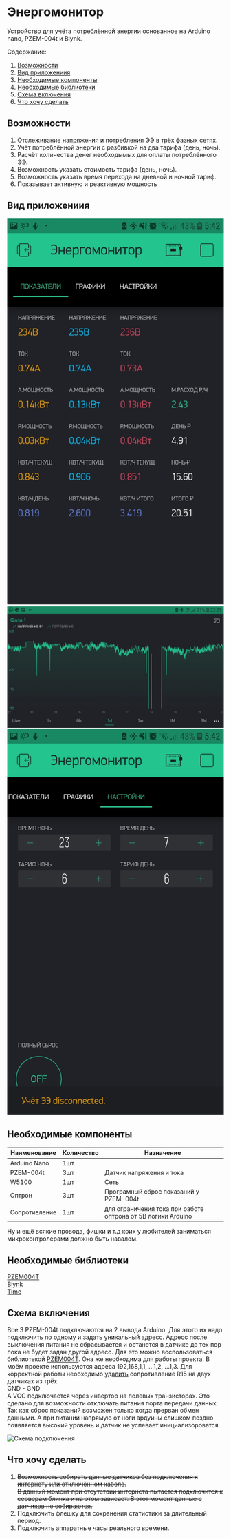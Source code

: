 # Энергомонитор

Устройство для учёта потреблённой энергии основанное на Arduino nano, PZEM-004t и Blynk.

Содержание:  
1. [Возможности](#id1)
2. [Вид приложениия](#id2)
3. [Необходимые компоненты](#id3)
3. [Необходимые библиотеки](#id4)
4. [Схема включения](#id5)
5. [Что хочу сделать](#id6)


Возможности <a name="id1"></a>
-----------------------------------
1. Отслеживание напряжения и потребления ЭЭ в трёх фазных сетях.
2. Учёт потреблённой энергии с разбивкой на два тарифа (день, ночь).
3. Расчёт количества денег необходымых для оплаты потреблённого ЭЭ.
4. Возможность указать стоимость тарифа (день, ночь).
5. Возможность указать время перехода на дневной и ночной тариф.
6. Показывает активную и реактивную мощность


Вид приложениия<a name="id2"></a>
--------------------
![Программа](https://github.com/dodther/-/blob/master/images/Energy.JPG)
![График](https://github.com/dodther/-/blob/master/images/%D0%93%D1%80%D0%B0%D1%84%D0%B8%D0%BA.JPG)
![Настройки](https://github.com/dodther/-/blob/master/images/%D0%9D%D0%B0%D1%81%D1%82%D1%80%D0%BE%D0%B9%D0%BA%D0%B8.jpg)


Необходимые компоненты<a name="id3"></a>
------------------

Наименование    | Количество  | Назначение 
----------------|-------------|------------
Arduino Nano    | 1шт         |
PZEM-004t       | 3шт         | Датчик напряжения и тока
W5100           | 1шт         | Сеть
Оптрон          | 3шт         | Програмный сброс показаний у PZEM-004t
Сопротивление   | 1шт         | для ограничения тока при работе оптрона от 5В логики Arduino

Ну и ещё всякие провода, фишки и т.д коих у любителей заниматься микроконтролерами должно быть навалом.

Необходимые библиотеки<a name="id4"></a>
-----------------------
[PZEM004T](https://github.com/olehs/PZEM004T)  
[Blynk](https://github.com/blynkkk/blynk-library)  
[Time](https://github.com/PaulStoffregen/Time)  




Схема включения<a name="id5"></a>
--------------

Все 3 PZEM-004t подключаются на 2 вывода Arduino. Для этого их надо подключить по одному и задать уникальный адресс. Адресс после выключения питания не сбрасывается и останется в датчике до тех пор пока не будет задан другой адресс. Для это можно воспользоваться библиотекой [PZEM004T](https://github.com/olehs/PZEM004T). Она же необходима для работы проекта. В моём проекте используются адреса 192,168,1,1, ...1,2, ...1,3.   Для корректной работы необходимо [удалить](https://github.com/zbx-sadman/zabbuino/issues/8#issuecomment-293243993) сопротивление R15 на двух датчиках из трёх.  
GND - GND  
А VCC подключается через инвертор на полевых транзисторах. Это сделано для возможности отключать питания порта передачи данных. Так как сброс показаний возможен только когда прерван обмен данными. А при питании напрямую от ноги ардуины слишком поздно появляется высокий уровень и датчик не успевает инициализороватся.  

![Схема подключения](https://github.com/dodther/Energomonitor/blob/master/images/%D0%A1%D1%85%D0%B5%D0%BC%D0%B0.png)   


Что хочу сделать<a name="id6"></a>
----------------
1. ~~Возможность собирать данные датчиков без подключения к интернету или отключённом кабеле.  
В данный момент при отсутствии интернета пытается подключится к серверам блинка и на этом зависает. В этот момент данные с датчиков не собираются.~~  
2. Подключить флешку для сохранения статистики за длительный период.   
3. Подключить аппаратные часы реального времени.


